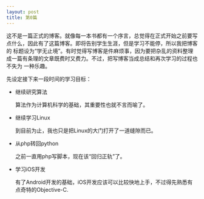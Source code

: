 ```yaml
---
layout: post
title: 第0篇
---
```


这不是一篇正式的博客。就像每一本书都有一个序言，总觉得在正式开始之前要写点什么，因此有了这篇博客。即将告别学生生涯，但是学习不能停，所以我把博客的
标题设为“学无止境”。有时觉得写博客是件麻烦事，因为要把杂乱的资料整理成一篇有条理的文章既费时又费力。不过，把写博客当成总结和再次学习的过程也不失为
一种乐趣。

先设定接下来一段时间的学习目标：

<!-- more -->

* 继续研究算法

	算法作为计算机科学的基础，其重要性也就不言而喻了。
	
* 继续学习Linux

	到目前为止，我也只是把Linux的大门打开了一道缝隙而已。
	
* 从php转回python

	之前一直用php写脚本，现在该“回归正轨”了。
	
* 学习iOS开发

	有了Android开发的基础，iOS开发应该可以比较快地上手，不过得先熟悉有点奇特的Objective-C.
